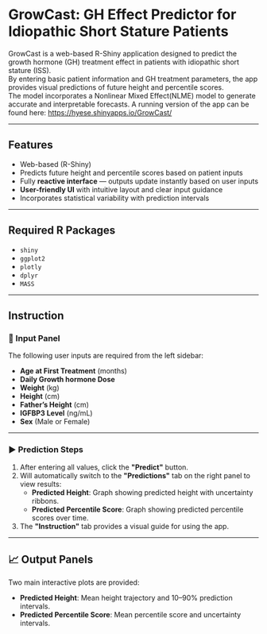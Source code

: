 # GrowCast: GH Effect Predictor for Idiopathic Short Stature Patients

GrowCast is a web-based R-Shiny application designed to predict the growth hormone (GH) treatment effect in patients with idiopathic short stature (ISS).  
By entering basic patient information and GH treatment parameters, the app provides visual predictions of future height and percentile scores.  
The model incorporates a Nonlinear Mixed Effect(NLME) model to generate accurate and interpretable forecasts.
A running version of the app can be found here: https://hyese.shinyapps.io/GrowCast/

---

## Features

- Web-based (R-Shiny)
- Predicts future height and percentile scores based on patient inputs
- Fully **reactive interface** — outputs update instantly based on user inputs
- **User-friendly UI** with intuitive layout and clear input guidance
- Incorporates statistical variability with prediction intervals
---

## Required R Packages

- `shiny`
- `ggplot2`
- `plotly`
- `dplyr`
- `MASS`

---

## Instruction


### 🧾 Input Panel

The following user inputs are required from the left sidebar:

- **Age at First Treatment** (months)
- **Daily Growth hormone Dose**
- **Weight** (kg)
- **Height** (cm)
- **Father’s Height** (cm)
- **IGFBP3 Level** (ng/mL)
- **Sex** (Male or Female)

---

### ▶️ Prediction Steps

1. After entering all values, click the **"Predict"** button.
2. Will automatically switch to the **"Predictions"** tab on the right panel to view results:
   - **Predicted Height**: Graph showing predicted height with uncertainty ribbons.
   - **Predicted Percentile Score**: Graph showing predicted percentile scores over time.
3. The **"Instruction"** tab provides a visual guide for using the app.

---

## 📈 Output Panels

Two main interactive plots are provided:

- **Predicted Height**: Mean height trajectory and 10–90% prediction intervals.
- **Predicted Percentile Score**: Mean percentile score and uncertainty intervals.

